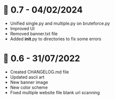 # 🎉 0.7 - 04/02/2024
- Unified single.py and multiple.py on bruteforce.py
- Improved UI
- Removed banner.txt file
- Added __init__.py to directories to fix some errors

# 🎉 0.6 - 31/07/2022
- Created CHANGELOG.md file
- Updated ascii art
- New banner image
- New color scheme
- Fixed multiple website file blank url scanning